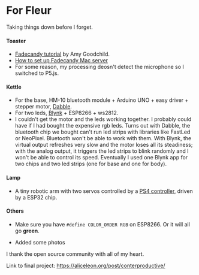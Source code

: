 # For Fleur

Taking things down before I forget.

#### Toaster

- [Fadecandy tutorial](https://www.instructables.com/How-to-Control-Addressable-LEDs-With-Fadecandy-and/) by Amy Goodchild.
- [How to set up Fadecandy Mac server](https://groups.google.com/g/fadecandy/c/FvVmTFIXn5A)
- For some reason, my processing deosn't detect the microphone so I switched to P5.js. 

#### Kettle

- For the base, HM-10 bluetooth module + Arduino UNO + easy driver + stepper motor, [Dabble](https://github.com/STEMpedia/Dabble).
- For two leds, [Blynk](https://github.com/blynkkk/blynk-library) + ESP8266 + ws2812. 
- I couldn't get the motor and the leds working together. I probably could have if I had bought the expensive rgb leds. Turns out with Dabble, the bluetooth chip we bought can't run led strips with libraries like FastLed or NeoPixel. Bluetooth won't be able to work with them. With Blynk, the virtual output refreshes very slow and the motor loses all its steadiness; with the analog output, it triggers the led strips to blink randomly and I won't be able to control its speed. Eventually I used one Blynk app for two chips and two led strips (one for base and one for body).

#### Lamp

- A tiny robotic arm with two servos controlled by a [PS4 controller](https://github.com/aed3/PS4-esp32/blob/master/README.md), driven by a ESP32 chip.



#### Others

- Make sure you have `#define COLOR_ORDER RGB` on ESP8266. Or it will all go **green**.

- Added some photos



I thank the open source community with all of my heart.

Link to final project: https://aliceleon.org/post/conterproductive/